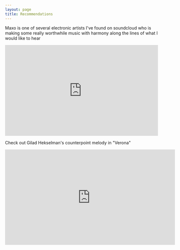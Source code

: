 ```yaml
---
layout: page
title: Recommendations
---
```


<!-- Check out what the cats are listening to these days (and by "cats" I mean myself). -->

Maxo is one of several electronic artists I've found on soundcloud who is making some really worthwhile music with harmony along the lines of what I would like to hear

<iframe width="100%" height="300" scrolling="no" frameborder="no" allow="autoplay" src="https://w.soundcloud.com/player/?url=https%3A//api.soundcloud.com/playlists/349340775&color=%23ff5500&auto_play=false&hide_related=false&show_comments=true&show_user=true&show_reposts=false&show_teaser=true&visual=true"></iframe>

Check out Gilad Hekselman's counterpoint melody in "Verona"

<iframe width="560" height="315" src="https://www.youtube.com/embed/edmakUKp0TA" frameborder="0" allow="autoplay; encrypted-media" allowfullscreen></iframe>
